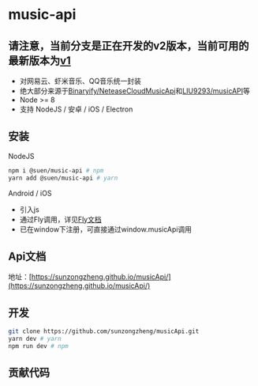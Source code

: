 # music-api
## 请注意，当前分支是正在开发的v2版本，当前可用的最新版本为[v1](https://github.com/sunzongzheng/musicApi/tree/master)
- 对网易云、虾米音乐、QQ音乐统一封装
- 绝大部分来源于[Binaryify/NeteaseCloudMusicApi](https://github.com/Binaryify/NeteaseCloudMusicApi)和[LIU9293/musicAPI](https://github.com/LIU9293/musicAPI)等
- Node >= 8
- 支持 NodeJS / 安卓 / iOS / Electron

## 安装
NodeJS
````bash
npm i @suen/music-api # npm
yarn add @suen/music-api # yarn
````
Android / iOS
  - 引入js
  - 通过Fly调用，详见[Fly文档](https://wendux.github.io/dist/#/doc/flyio/native)
  - 已在window下注册，可直接通过window.musicApi调用

## Api文档
地址：[https://sunzongzheng.github.io/musicApi/](https://sunzongzheng.github.io/musicApi/)

## 开发
````bash
git clone https://github.com/sunzongzheng/musicApi.git
yarn dev # yarn
npm run dev # npm
````

## 贡献代码